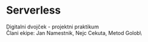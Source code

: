 # Serverless
Digitalni dvojček - projektni praktikum\
Člani ekipe: Jan Namestnik, Nejc Cekuta, Metod Golob\

